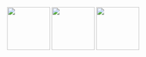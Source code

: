 <img src="https://github.com/drlinggg/drlinggg/assets/124909828/f7a1a4c2-203d-4e3e-b59c-36bb1c76781a" width="100" height="100">
<img src="https://github.com/drlinggg/drlinggg/assets/124909828/4f542e16-6698-4500-ac9d-a63aaac54125" width="100" height="100">
<img src= "https://github.com/drlinggg/drlinggg/assets/124909828/dd9dc507-80b3-414a-8b5d-c5d9d27a495e" width="100" height="100">
